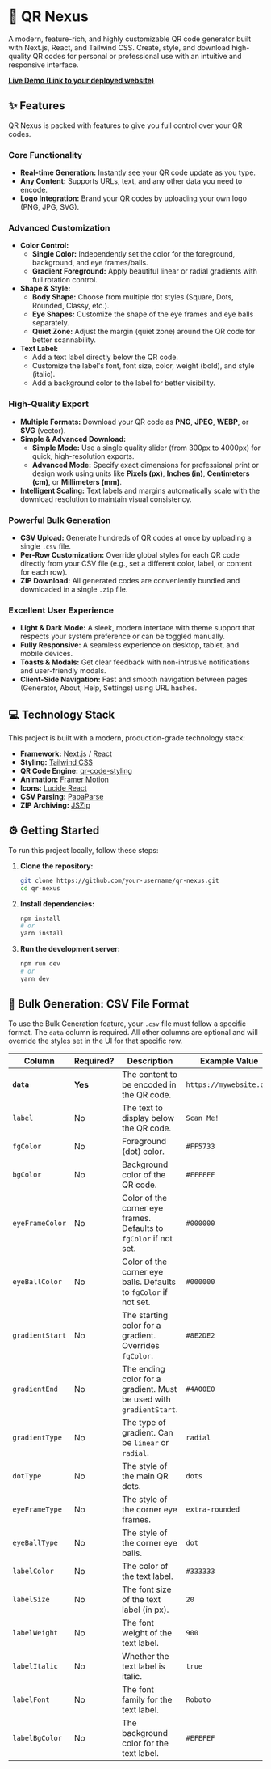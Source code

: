 # 🚀 QR Nexus

A modern, feature-rich, and highly customizable QR code generator built with Next.js, React, and Tailwind CSS. Create, style, and download high-quality QR codes for personal or professional use with an intuitive and responsive interface.

[**Live Demo (Link to your deployed website)**](https://www.google.com/search?q=%23)


## ✨ Features

QR Nexus is packed with features to give you full control over your QR codes.

### Core Functionality

  - **Real-time Generation:** Instantly see your QR code update as you type.
  - **Any Content:** Supports URLs, text, and any other data you need to encode.
  - **Logo Integration:** Brand your QR codes by uploading your own logo (PNG, JPG, SVG).

### Advanced Customization

  - **Color Control:**
      - **Single Color:** Independently set the color for the foreground, background, and eye frames/balls.
      - **Gradient Foreground:** Apply beautiful linear or radial gradients with full rotation control.
  - **Shape & Style:**
      - **Body Shape:** Choose from multiple dot styles (Square, Dots, Rounded, Classy, etc.).
      - **Eye Shapes:** Customize the shape of the eye frames and eye balls separately.
      - **Quiet Zone:** Adjust the margin (quiet zone) around the QR code for better scannability.
  - **Text Label:**
      - Add a text label directly below the QR code.
      - Customize the label's font, font size, color, weight (bold), and style (italic).
      - Add a background color to the label for better visibility.

### High-Quality Export

  - **Multiple Formats:** Download your QR code as **PNG**, **JPEG**, **WEBP**, or **SVG** (vector).
  - **Simple & Advanced Download:**
      - **Simple Mode:** Use a single quality slider (from 300px to 4000px) for quick, high-resolution exports.
      - **Advanced Mode:** Specify exact dimensions for professional print or design work using units like **Pixels (px)**, **Inches (in)**, **Centimeters (cm)**, or **Millimeters (mm)**.
  - **Intelligent Scaling:** Text labels and margins automatically scale with the download resolution to maintain visual consistency.

### Powerful Bulk Generation

  - **CSV Upload:** Generate hundreds of QR codes at once by uploading a single `.csv` file.
  - **Per-Row Customization:** Override global styles for each QR code directly from your CSV file (e.g., set a different color, label, or content for each row).
  - **ZIP Download:** All generated codes are conveniently bundled and downloaded in a single `.zip` file.

### Excellent User Experience

  - **Light & Dark Mode:** A sleek, modern interface with theme support that respects your system preference or can be toggled manually.
  - **Fully Responsive:** A seamless experience on desktop, tablet, and mobile devices.
  - **Toasts & Modals:** Get clear feedback with non-intrusive notifications and user-friendly modals.
  - **Client-Side Navigation:** Fast and smooth navigation between pages (Generator, About, Help, Settings) using URL hashes.

## 💻 Technology Stack

This project is built with a modern, production-grade technology stack:

  - **Framework:** [Next.js](https://nextjs.org/) / [React](https://reactjs.org/)
  - **Styling:** [Tailwind CSS](https://tailwindcss.com/)
  - **QR Code Engine:** [qr-code-styling](https://www.npmjs.com/package/qr-code-styling)
  - **Animation:** [Framer Motion](https://www.framer.com/motion/)
  - **Icons:** [Lucide React](https://lucide.dev/)
  - **CSV Parsing:** [PapaParse](https://www.papaparse.com/)
  - **ZIP Archiving:** [JSZip](https://stuk.github.io/jszip/)

## ⚙️ Getting Started

To run this project locally, follow these steps:

1.  **Clone the repository:**

    ```bash
    git clone https://github.com/your-username/qr-nexus.git
    cd qr-nexus
    ```

2.  **Install dependencies:**

    ```bash
    npm install
    # or
    yarn install
    ```

3.  **Run the development server:**

    ```bash
    npm run dev
    # or
    yarn dev
    ```
    


## 📄 Bulk Generation: CSV File Format

To use the Bulk Generation feature, your `.csv` file must follow a specific format. The `data` column is required. All other columns are optional and will override the styles set in the UI for that specific row.

| Column                | Required? | Description                                                                                              | Example Value              |
| --------------------- | --------- | -------------------------------------------------------------------------------------------------------- | -------------------------- |
| **`data`** | **Yes** | The content to be encoded in the QR code.                                                                | `https://mywebsite.com`    |
| `label`               | No        | The text to display below the QR code.                                                                   | `Scan Me!`                 |
| `fgColor`             | No        | Foreground (dot) color.                                                                                  | `#FF5733`                  |
| `bgColor`             | No        | Background color of the QR code.                                                                         | `#FFFFFF`                  |
| `eyeFrameColor`       | No        | Color of the corner eye frames. Defaults to `fgColor` if not set.                                        | `#000000`                  |
| `eyeBallColor`        | No        | Color of the corner eye balls. Defaults to `fgColor` if not set.                                         | `#000000`                  |
| `gradientStart`       | No        | The starting color for a gradient. Overrides `fgColor`.                                                  | `#8E2DE2`                  |
| `gradientEnd`         | No        | The ending color for a gradient. Must be used with `gradientStart`.                                      | `#4A00E0`                  |
| `gradientType`        | No        | The type of gradient. Can be `linear` or `radial`.                                                       | `radial`                   |
| `dotType`             | No        | The style of the main QR dots.                                                                           | `dots`                     |
| `eyeFrameType`        | No        | The style of the corner eye frames.                                                                      | `extra-rounded`            |
| `eyeBallType`         | No        | The style of the corner eye balls.                                                                       | `dot`                      |
| `labelColor`          | No        | The color of the text label.                                                                             | `#333333`                  |
| `labelSize`           | No        | The font size of the text label (in px).                                                                 | `20`                       |
| `labelWeight`         | No        | The font weight of the text label.                                                                       | `900`                      |
| `labelItalic`         | No        | Whether the text label is italic.                                                                        | `true`                     |
| `labelFont`           | No        | The font family for the text label.                                                                      | `Roboto`                   |
| `labelBgColor`        | No        | The background color for the text label.                                                                 | `#EFEFEF`                  |


